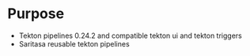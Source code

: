 # Purpose

- Tekton pipelines 0.24.2 and compatible tekton ui and tekton triggers
- Saritasa reusable tekton pipelines

